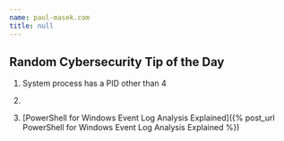 ```yaml
---
name: paul-masek.com
title: null
---
```


## Random Cybersecurity Tip of the Day
1. System process has a PID other than 4
2. 

10. [PowerShell for Windows Event Log Analysis Explained]({% post_url PowerShell for Windows Event Log Analysis Explained %})